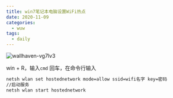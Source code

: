 ```yaml
---
title: win7笔记本电脑设置WiFi热点
date: 2020-11-09
categories:
  - wuw
tags:
  - daily
---
```

![wallhaven-vg7lv3](https://cdn.jsdelivr.net/gh/qbmzc/images/1604914331_20201109172929956_326542730.jpg)

<!-- more  -->

win + R，输入`cmd` 回车，在命令行输入

```bash
netsh wlan set hostednetwork mode=allow ssid=wifi名字 key=密码
//启动服务
netsh wlan start hostednetwork 
```